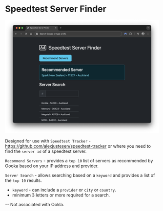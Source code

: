 # Speedtest Server Finder 

<img src="/screenshots/screenshot 2024-06-25 at 15.26.51.png" width="550"> 

Designed for use with `Speedtest Tracker` - https://github.com/alexjustesen/speedtest-tracker or where you need to find the `server id` of a speedtest server.

`Recommend Servers` - provides a `top 10` list of servers as recommended by Oooka based on your IP address and provider.

`Server Search` - allows searching based on a `keyword` and provides a list of the `top 10` results. 
- `keyword` - can include a `provider` or `city` or `country`.
- minimum 3 letters or more required for a search.

-- Not associated with Ookla.